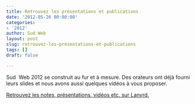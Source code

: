 ```yaml
---
title: Retrouvez les présentations et publications
date: '2012-05-26 00:00:00'
categories:
- '2012'
author: Sud Web
layout: post
slug: retrouvez-les-presentations-et-publications
tags: []
draft: false

---
```

Sud  Web 2012 se construit au fur et à mesure. Des orateurs ont déjà fourni leurs slides et nous avons aussi quelques vidéos à vous proposer.

<a href="http://lanyrd.com/2012/sudweb/coverage/" target="_blank">Retrouvez les notes, présentations, vidéos etc. sur Lanyrd.</a>
